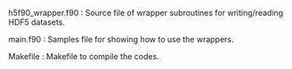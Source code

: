 h5f90_wrapper.f90 : Source file of wrapper subroutines for writing/reading HDF5 datasets.

main.f90 : Samples file for showing how to use the wrappers.

Makefile : Makefile to compile the codes.
